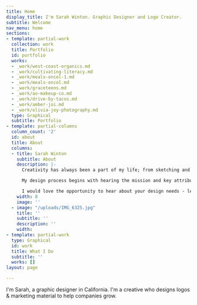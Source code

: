 ```yaml
---
title: Home
display_title: I'm Sarah Winton. Graphic Designer and Logo Creator.
subtitle: Welcome
nav_menu: home
sections:
- template: partial-work
  collection: work
  title: Portfolio
  id: portfolio
  works:
  - _work/west-coast-organics.md
  - _work/cultivating-literacy.md
  - _work/meals-oncol-1.md
  - _work/meals-oncol.md
  - _work/graceteens.md
  - _work/ao-makeup-co.md
  - _work/drive-by-tacos.md
  - _work/amber-joi.md
  - _work/olivia-joy-photography.md
  type: Graphical
  subtitle: Portfolio
- template: partial-columns
  column_count: '2'
  id: about
  title: About
  columns:
  - title: Sarah Winton
    subtitle: About
    description: |-
      Creativity has always been a part of my life; from sketching and painting as a kid, to discovering my love for graphic design. Now as a designer I have the opportunity to work with clients to create logos, complete visual identity systems, and marketing material. My passion is to create visuals that artfully and effectively achieves my clients goals, from non-profits, to brick and mortar shops, to entrepreneurs.

      My design process begins with hearing the mission and key attributes of your business. Then I collect inspiration, sketch, and create a presentation for you. Meeting deadlines and keeping good communication is very important to me. I continue to work till the project is artfully designed and meets my clients goals.

      I would love the opportunity to hear about your design needs - let me know, and I'll schedule a FREE consultation.
    width: 8
    image: ''
  - image: "/uploads/IMG_6325.jpg"
    title: ''
    subtitle: ''
    description: ''
    width: 
- template: partial-work
  type: Graphical
  id: work
  title: What I Do
  subtitle: ''
  works: []
layout: page

---
```

I'm Sarah, a graphic designer in California. I'm a creative who designs logos & marketing material to help companies grow.